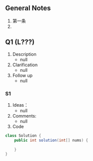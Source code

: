 ## General Notes
1. 第一条
2. 
## Q1 (L???)
1. Description
   - null
2. Clarification
   - null
3. Follow up
   - null
### S1
1. Ideas：
   - null
2. Comments:
   - null
3. Code
```java
class Solution {
    public int solution(int[] nums) {
        
    }
}
```



